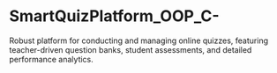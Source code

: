 # SmartQuizPlatform_OOP_C-
 Robust platform for conducting and managing online quizzes, featuring teacher-driven question banks, student assessments, and detailed performance analytics.
